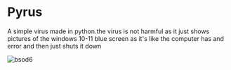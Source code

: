 # Pyrus
A simple virus made in python.the virus is not harmful as it just shows pictures of the windows 10-11 blue screen as it's like the computer has and error and then just shuts it down




![bsod6](https://github.com/user-attachments/assets/9756ab18-8ee0-4bc2-8c1f-b07719f1d374)
